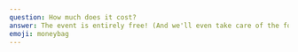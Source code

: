 ```yaml
---
question: How much does it cost?
answer: The event is entirely free! (And we'll even take care of the food)
emoji: moneybag
---
```

